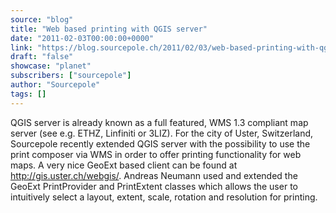 ```yaml
---
source: "blog"
title: "Web based printing with QGIS server"
date: "2011-02-03T00:00:00+0000"
link: "https://blog.sourcepole.ch/2011/02/03/web-based-printing-with-qgis-server/"
draft: "false"
showcase: "planet"
subscribers: ["sourcepole"]
author: "Sourcepole"
tags: []
---
```


QGIS server is already known as a full featured, WMS 1.3 compliant map server (see e.g. ETHZ, Linfiniti or 3LIZ).
For the city of Uster, Switzerland, Sourcepole recently extended QGIS server with the possibility to use the print composer via WMS in order to offer printing functionality for web maps. A very nice GeoExt based client can be found at http://gis.uster.ch/webgis/. Andreas Neumann used and extended the GeoExt PrintProvider and PrintExtent classes which allows the user to intuitively select a layout, extent, scale, rotation and resolution for printing.
